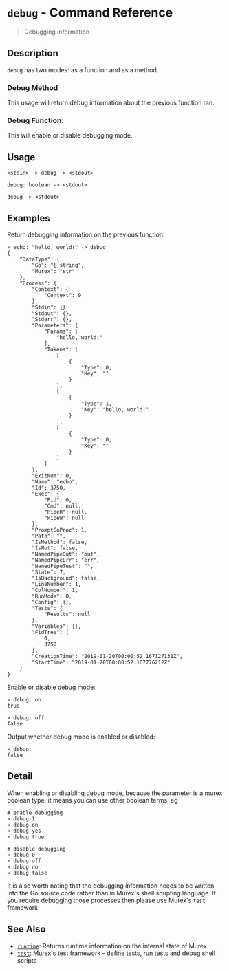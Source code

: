 # `debug` - Command Reference

> Debugging information

## Description

`debug` has two modes: as a function and as a method.

### Debug Method

This usage will return debug information about the previous function ran.

### Debug Function:

This will enable or disable debugging mode.

## Usage

```
<stdin> -> debug -> <stdout>

debug: boolean -> <stdout>

debug -> <stdout>
```

## Examples

Return debugging information on the previous function:

```
» echo: "hello, world!" -> debug 
{
    "DataType": {
        "Go": "[]string",
        "Murex": "str"
    },
    "Process": {
        "Context": {
            "Context": 0
        },
        "Stdin": {},
        "Stdout": {},
        "Stderr": {},
        "Parameters": {
            "Params": [
                "hello, world!"
            ],
            "Tokens": [
                [
                    {
                        "Type": 0,
                        "Key": ""
                    }
                ],
                [
                    {
                        "Type": 1,
                        "Key": "hello, world!"
                    }
                ],
                [
                    {
                        "Type": 0,
                        "Key": ""
                    }
                ]
            ]
        },
        "ExitNum": 0,
        "Name": "echo",
        "Id": 3750,
        "Exec": {
            "Pid": 0,
            "Cmd": null,
            "PipeR": null,
            "PipeW": null
        },
        "PromptGoProc": 1,
        "Path": "",
        "IsMethod": false,
        "IsNot": false,
        "NamedPipeOut": "out",
        "NamedPipeErr": "err",
        "NamedPipeTest": "",
        "State": 7,
        "IsBackground": false,
        "LineNumber": 1,
        "ColNumber": 1,
        "RunMode": 0,
        "Config": {},
        "Tests": {
            "Results": null
        },
        "Variables": {},
        "FidTree": [
            0,
            3750
        ],
        "CreationTime": "2019-01-20T00:00:52.167127131Z",
        "StartTime": "2019-01-20T00:00:52.167776212Z"
    }
}
```

Enable or disable debug mode:

```
» debug: on
true

» debug: off
false
```

Output whether debug mode is enabled or disabled:

```
» debug
false
```

## Detail

When enabling or disabling debug mode, because the parameter is a murex
boolean type, it means you can use other boolean terms. eg

```
# enable debugging
» debug 1
» debug on
» debug yes
» debug true

# disable debugging
» debug 0
» debug off
» debug no
» debug false
```

It is also worth noting that the debugging information needs to be written
into the Go source code rather than in Murex's shell scripting language.
If you require debugging those processes then please use Murex's `test`
framework

## See Also

* [`runtime`](../commands/runtime.md):
  Returns runtime information on the internal state of Murex
* [`test`](../commands/test.md):
  Murex's test framework - define tests, run tests and debug shell scripts